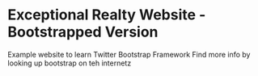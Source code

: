 # Exceptional Realty Website - Bootstrapped Version

Example website to learn Twitter Bootstrap Framework
Find more info by looking up bootstrap on teh internetz